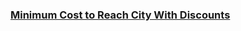### [Minimum Cost to Reach City With Discounts](https://leetcode.com/problems/minimum-cost-to-reach-city-with-discounts)

